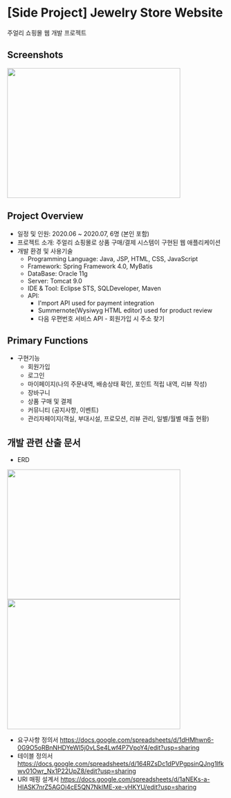 # [Side Project] Jewelry Store Website
주얼리 쇼핑몰 웹 개발 프로젝트 

## Screenshots
<div>
  <img src="https://user-images.githubusercontent.com/59958016/92550049-a45f9d80-f295-11ea-8be7-4226a21d3e08.png" width="400" height="300"></img>
</div>

## Project Overview
* 일정 및 인원: 2020.06 ~ 2020.07, 6명 (본인 포함)
* 프로젝트 소개: 주얼리 쇼핑몰로 상품 구매/결제 시스템이 구현된 웹 애플리케이션 
* 개발 환경 및 사용기술
  - Programming Language: Java, JSP, HTML, CSS, JavaScript
  - Framework: Spring Framework 4.0, MyBatis
  - DataBase: Oracle 11g
  - Server: Tomcat 9.0
  - IDE & Tool: Eclipse STS, SQLDeveloper, Maven
  - API:
    - I'mport API used for payment integration
    - Summernote(Wysiwyg HTML editor) used for product review
    - 다음 우편번호 서비스 API - 회원가입 시 주소 찾기
## Primary Functions
* 구현기능
  - 회원가입
  - 로그인
  - 마이페이지(나의 주문내역, 배송상태 확인, 포인트 적립 내역, 리뷰 작성)
  - 장바구니
  - 상품 구매 및 결제
  - 커뮤니티 (공지사항, 이벤트)
  - 관리자페이지(객실, 부대시설, 프로모션, 리뷰 관리, 일별/월별 매출 현황)

## 개발 관련 산출 문서
* ERD
<div>
<img src="https://user-images.githubusercontent.com/59958016/92549299-e7b90c80-f293-11ea-8d2d-33e2d5c26971.png" width="400" height="300"></img>
<img src="https://user-images.githubusercontent.com/59958016/92550020-97db4500-f295-11ea-960d-7a4e2a2f000d.png" width="400" height="300"></img>
</div>

* 요구사항 정의서 https://docs.google.com/spreadsheets/d/1dHMhwn6-0G9O5oRBnNHDYeWI5j0vLSe4Lwf4P7VpoY4/edit?usp=sharing
* 테이블 정의서   https://docs.google.com/spreadsheets/d/164RZsDc1dPVPgpsinQJng1lfkwv01Owr_Nx1P22UpZ8/edit?usp=sharing
* URI 매핑 설계서 https://docs.google.com/spreadsheets/d/1aNEKs-a-HIASK7nrZ5AGOi4cE5QN7NkIME-xe-vHKYU/edit?usp=sharing
